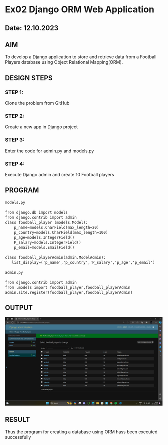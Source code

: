 # Ex02 Django ORM Web Application
## Date: 12.10.2023

## AIM
To develop a Django application to store and retrieve data from a Football Players database using Object Relational Mapping(ORM).

## DESIGN STEPS

### STEP 1:
Clone the problem from GitHub

### STEP 2:
Create a new app in Django project

### STEP 3:
Enter the code for admin.py and models.py

### STEP 4:
Execute Django admin and create 10 Football players

## PROGRAM
```
models.py

from django.db import models
from django.contrib import admin
class foodball_player (models.Model):
    p_name=models.CharField(max_length=20)
    p_country=models.CharField(max_length=100)
    p_age=models.IntegerField()
    P_salary=models.IntegerField()
    p_email=models.EmailField()

class foodball_playerAdmin(admin.ModelAdmin):
   list_display=('p_name','p_country','P_salary','p_age','p_email')

admin.py

from django.contrib import admin
from .models import foodball_player,foodball_playerAdmin
admin.site.register(foodball_player,foodball_playerAdmin)
```

## OUTPUT
![Alt text](<Screenshot (1).png>)

## RESULT
Thus the program for creating a database using ORM hass been executed successfully
